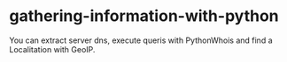 # gathering-information-with-python
You can extract server dns, execute queris with PythonWhois and find a Localitation with GeoIP.
